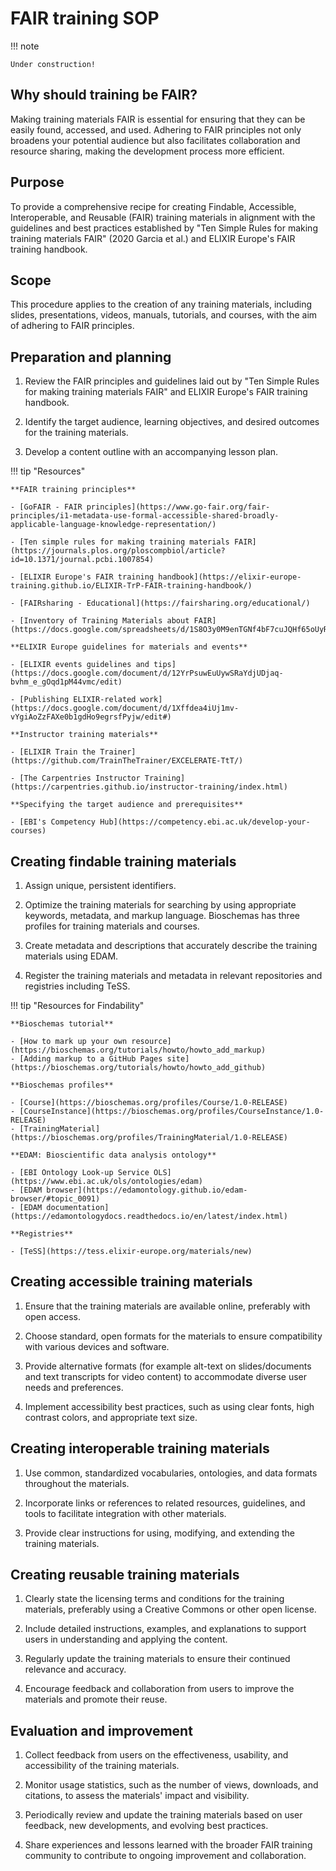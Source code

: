 # FAIR training SOP

!!! note 
    
    Under construction!

## Why should training be FAIR?

Making training materials FAIR is essential for ensuring that they can be easily found, accessed, and used. Adhering to FAIR principles not only broadens your potential audience but also facilitates collaboration and resource sharing, making the development process more efficient.

## Purpose

To provide a comprehensive recipe for creating Findable, Accessible, Interoperable, and Reusable (FAIR) training materials in alignment with the guidelines and best practices established by "Ten Simple Rules for making training materials FAIR" (2020 Garcia et al.) and ELIXIR Europe's FAIR training handbook.

## Scope

This procedure applies to the creation of any training materials, including slides, presentations, videos, manuals, tutorials, and courses, with the aim of adhering to FAIR principles.

## Preparation and planning

1. Review the FAIR principles and guidelines laid out by "Ten Simple Rules for making training materials FAIR" and ELIXIR Europe's FAIR training handbook.

2. Identify the target audience, learning objectives, and desired outcomes for the training materials.

3. Develop a content outline with an accompanying lesson plan.

!!! tip "Resources"

    **FAIR training principles**

    - [GoFAIR - FAIR principles](https://www.go-fair.org/fair-principles/i1-metadata-use-formal-accessible-shared-broadly-applicable-language-knowledge-representation/)

    - [Ten simple rules for making training materials FAIR](https://journals.plos.org/ploscompbiol/article?id=10.1371/journal.pcbi.1007854)

    - [ELIXIR Europe's FAIR training handbook](https://elixir-europe-training.github.io/ELIXIR-TrP-FAIR-training-handbook/)

    - [FAIRsharing - Educational](https://fairsharing.org/educational/)

    - [Inventory of Training Materials about FAIR](https://docs.google.com/spreadsheets/d/1S8O3y0M9enTGNf4bF7cuJQHf65oUyRTYGSRPtynZEUk/edit#)

    **ELIXIR Europe guidelines for materials and events**

    - [ELIXIR events guidelines and tips](https://docs.google.com/document/d/12YrPsuwEuUywSRaYdjUDjaq-bvhm_e_gOqd1pM44vmc/edit)

    - [Publishing ELIXIR-related work](https://docs.google.com/document/d/1Xffdea4iUj1mv-vYgiAoZzFAXe0b1gdHo9egrsfPyjw/edit#)

    **Instructor training materials**

    - [ELIXIR Train the Trainer](https://github.com/TrainTheTrainer/EXCELERATE-TtT/)

    - [The Carpentries Instructor Training](https://carpentries.github.io/instructor-training/index.html)

    **Specifying the target audience and prerequisites**

    - [EBI's Competency Hub](https://competency.ebi.ac.uk/develop-your-courses)

## Creating findable training materials
1. Assign unique, persistent identifiers.

2. Optimize the training materials for searching by using appropriate keywords, metadata, and markup language. Bioschemas has three profiles for training materials and courses.

3. Create metadata and descriptions that accurately describe the training materials using EDAM.

4. Register the training materials and metadata in relevant repositories and registries including TeSS.

!!! tip "Resources for Findability"

    **Bioschemas tutorial**

    - [How to mark up your own resource](https://bioschemas.org/tutorials/howto/howto_add_markup)
    - [Adding markup to a GitHub Pages site](https://bioschemas.org/tutorials/howto/howto_add_github)

    **Bioschemas profiles**

    - [Course](https://bioschemas.org/profiles/Course/1.0-RELEASE)
    - [CourseInstance](https://bioschemas.org/profiles/CourseInstance/1.0-RELEASE)
    - [TrainingMaterial](https://bioschemas.org/profiles/TrainingMaterial/1.0-RELEASE)

    **EDAM: Bioscientific data analysis ontology**

    - [EBI Ontology Look-up Service OLS](https://www.ebi.ac.uk/ols/ontologies/edam)
    - [EDAM browser](https://edamontology.github.io/edam-browser/#topic_0091)
    - [EDAM documentation](https://edamontologydocs.readthedocs.io/en/latest/index.html)

    **Registries**

    - [TeSS](https://tess.elixir-europe.org/materials/new)


## Creating accessible training materials
1. Ensure that the training materials are available online, preferably with open access.

2. Choose standard, open formats for the materials to ensure compatibility with various devices and software.

3. Provide alternative formats (for example alt-text on slides/documents and text transcripts for video content) to accommodate diverse user needs and preferences.

4. Implement accessibility best practices, such as using clear fonts, high contrast colors, and appropriate text size.

## Creating interoperable training materials
1. Use common, standardized vocabularies, ontologies, and data formats throughout the materials.

2. Incorporate links or references to related resources, guidelines, and tools to facilitate integration with other materials.

3. Provide clear instructions for using, modifying, and extending the training materials.

## Creating reusable training materials
1. Clearly state the licensing terms and conditions for the training materials, preferably using a Creative Commons or other open license.

2. Include detailed instructions, examples, and explanations to support users in understanding and applying the content.

3. Regularly update the training materials to ensure their continued relevance and accuracy.

4. Encourage feedback and collaboration from users to improve the materials and promote their reuse.

## Evaluation and improvement
1. Collect feedback from users on the effectiveness, usability, and accessibility of the training materials.

2. Monitor usage statistics, such as the number of views, downloads, and citations, to assess the materials' impact and visibility.

3. Periodically review and update the training materials based on user feedback, new developments, and evolving best practices.

4. Share experiences and lessons learned with the broader FAIR training community to contribute to ongoing improvement and collaboration.